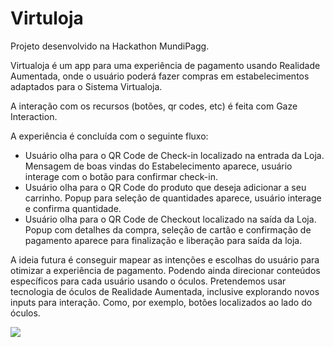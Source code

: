 # Virtuloja

Projeto desenvolvido na Hackathon MundiPagg.

Virtualoja é um app para uma experiência de pagamento usando Realidade Aumentada, onde o usuário poderá fazer compras
em estabelecimentos adaptados para o Sistema Virtualoja.

A interação com os recursos (botões, qr codes, etc) é feita com Gaze Interaction.

A experiência é concluída com o seguinte fluxo:

 - Usuário olha para o QR Code de Check-in localizado na entrada da Loja. Mensagem de boas vindas do Estabelecimento aparece, usuário interage com o botão para confirmar check-in.
 - Usuário olha para o QR Code do produto que deseja adicionar a seu carrinho. Popup para seleção de quantidades aparece, usuário interage e confirma quantidade.
 - Usuário olha para o QR Code de Checkout localizado na saída da Loja. Popup com detalhes da compra, seleção de cartão e confirmação de pagamento aparece para finalização e liberação para saída da loja. 

A ideia futura é conseguir mapear as intenções e escolhas do usuário para otimizar a experiência de pagamento. Podendo ainda direcionar conteúdos específicos para cada usuário usando o óculos.
Pretendemos usar tecnologia de óculos de Realidade Aumentada, inclusive explorando novos inputs para interação. Como, por exemplo, botões localizados ao lado do óculos. 


![](https://i.gyazo.com/6c6b8cf34b32c4a228c835ecec8b9854.jpg)
